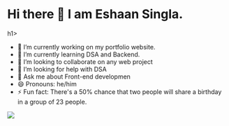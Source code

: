 <h1>Hi there 👋 I am Eshaan Singla.</h1>h1>

- 🔭 I’m currently working on my portfolio website.
- 🌱 I’m currently learning DSA and Backend.
- 👯 I’m looking to collaborate on any web project
- 🤔 I’m looking for help with DSA
- 💬 Ask me about Front-end developmen
- 😄 Pronouns: he/him
- ⚡ Fun fact: There's a 50% chance that two people will share a birthday in a group of 23 people.
<img src="https://github-readme-stats.vercel.app/api/top-langs/?username=eshaansingla"/>
